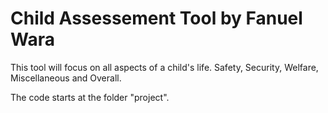 # Child Assessement Tool by Fanuel Wara
This tool will focus on all aspects of a child's life. Safety, Security, Welfare, Miscellaneous and Overall.

The code starts at the folder "project".


